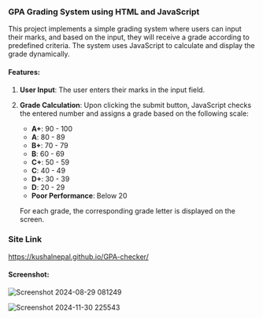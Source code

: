 
### GPA Grading System using HTML and JavaScript

This project implements a simple grading system where users can input their marks, and based on the input, they will receive a grade according to predefined criteria. The system uses JavaScript to calculate and display the grade dynamically.

#### Features:
1. **User Input**: The user enters their marks in the input field.
2. **Grade Calculation**: Upon clicking the submit button, JavaScript checks the entered number and assigns a grade based on the following scale:
   - **A+**: 90 - 100
   - **A**: 80 - 89
   - **B+**: 70 - 79
   - **B**: 60 - 69
   - **C+**: 50 - 59
   - **C**: 40 - 49
   - **D+**: 30 - 39
   - **D**: 20 - 29
   - **Poor Performance**: Below 20
   
   For each grade, the corresponding grade letter is displayed on the screen.

### Site Link
https://kushalnepal.github.io/GPA-checker/

#### Screenshot:

![Screenshot 2024-08-29 081249](https://github.com/user-attachments/assets/f1bf387b-a1a9-420c-af2a-7e1f923fe25d)

![Screenshot 2024-11-30 225543](https://github.com/user-attachments/assets/c872e82a-e87b-43c7-860c-ae6b8b8e1fac)
